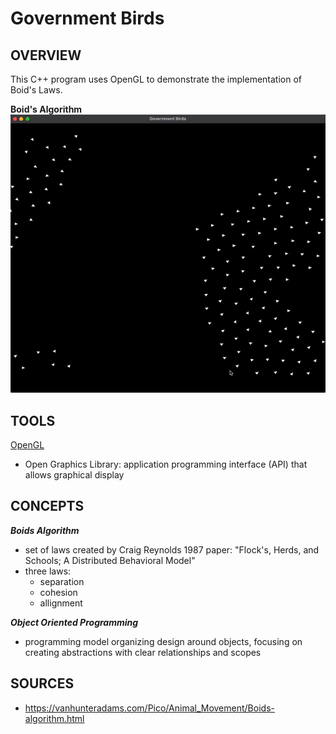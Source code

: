 # Government Birds

## OVERVIEW

This C++ program uses OpenGL to demonstrate the implementation of Boid's Laws.

**Boid's Algorithm**
![Government Birds](files/Government-Birds.gif)

## TOOLS

[OpenGL](https://www.opengl.org)
- Open Graphics Library: application programming interface (API) that allows graphical display

## CONCEPTS

***Boids Algorithm***
- set of laws created by Craig Reynolds 1987 paper: "Flock's, Herds, and Schools; A Distributed Behavioral Model"
- three laws:
    - separation
    - cohesion
    - allignment


***Object Oriented Programming***
- programming model organizing design around objects, focusing on creating abstractions with clear relationships and scopes

## SOURCES

- https://vanhunteradams.com/Pico/Animal_Movement/Boids-algorithm.html